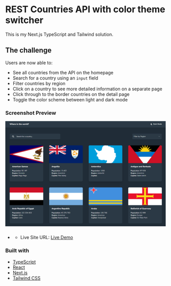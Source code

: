 # REST Countries API with color theme switcher

This is my Next.js TypeScript and Tailwind solution.

## The challenge

Users are now able to:

- See all countries from the API on the homepage
- Search for a country using an `input` field
- Filter countries by region
- Click on a country to see more detailed information on a separate page
- Click through to the border countries on the detail page
- Toggle the color scheme between light and dark mode

### Screenshot Preview

![](image.png)

### 
- - Live Site URL: [Live Demo](https://rest-countries-api-murex-kappa.vercel.app/)
### Built with

- [TypeScript](https://www.typescriptlang.org/)
- [React](https://reactjs.org/)
- [Next.js](https://nextjs.org/)
- [Tailwind CSS](https://tailwindcss.com/)
